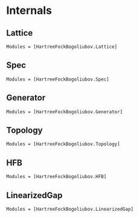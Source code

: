 # Internals

## Lattice

```@autodocs
Modules = [HartreeFockBogoliubov.Lattice]
```

## Spec

```@autodocs
Modules = [HartreeFockBogoliubov.Spec]
```

## Generator

```@autodocs
Modules = [HartreeFockBogoliubov.Generator]
```

## Topology

```@autodocs
Modules = [HartreeFockBogoliubov.Topology]
```

## HFB

```@autodocs
Modules = [HartreeFockBogoliubov.HFB]
```

## LinearizedGap

```@autodocs
Modules = [HartreeFockBogoliubov.LinearizedGap]
```
